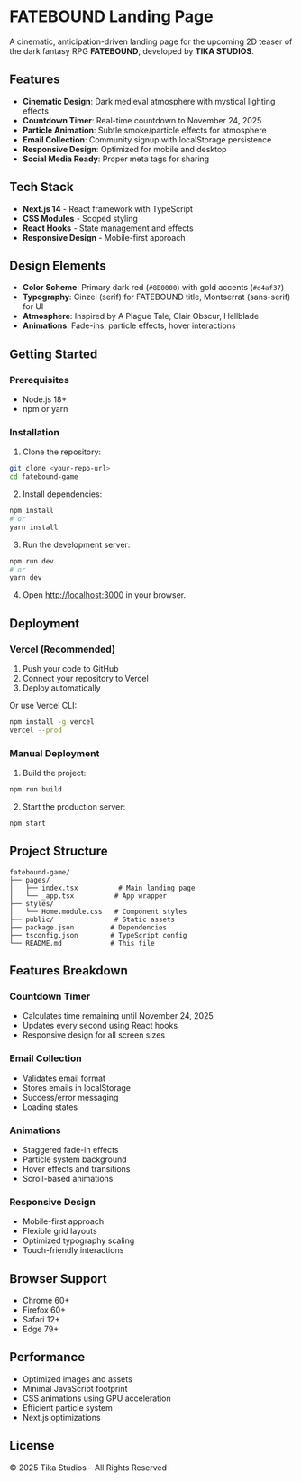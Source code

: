 # FATEBOUND Landing Page

A cinematic, anticipation-driven landing page for the upcoming 2D teaser of the dark fantasy RPG **FATEBOUND**, developed by **TIKA STUDIOS**.

## Features

- **Cinematic Design**: Dark medieval atmosphere with mystical lighting effects
- **Countdown Timer**: Real-time countdown to November 24, 2025
- **Particle Animation**: Subtle smoke/particle effects for atmosphere
- **Email Collection**: Community signup with localStorage persistence
- **Responsive Design**: Optimized for mobile and desktop
- **Social Media Ready**: Proper meta tags for sharing

## Tech Stack

- **Next.js 14** - React framework with TypeScript
- **CSS Modules** - Scoped styling
- **React Hooks** - State management and effects
- **Responsive Design** - Mobile-first approach

## Design Elements

- **Color Scheme**: Primary dark red (`#8B0000`) with gold accents (`#d4af37`)
- **Typography**: Cinzel (serif) for FATEBOUND title, Montserrat (sans-serif) for UI
- **Atmosphere**: Inspired by A Plague Tale, Clair Obscur, Hellblade
- **Animations**: Fade-ins, particle effects, hover interactions

## Getting Started

### Prerequisites

- Node.js 18+ 
- npm or yarn

### Installation

1. Clone the repository:
```bash
git clone <your-repo-url>
cd fatebound-game
```

2. Install dependencies:
```bash
npm install
# or
yarn install
```

3. Run the development server:
```bash
npm run dev
# or
yarn dev
```

4. Open [http://localhost:3000](http://localhost:3000) in your browser.

## Deployment

### Vercel (Recommended)

1. Push your code to GitHub
2. Connect your repository to Vercel
3. Deploy automatically

Or use Vercel CLI:
```bash
npm install -g vercel
vercel --prod
```

### Manual Deployment

1. Build the project:
```bash
npm run build
```

2. Start the production server:
```bash
npm start
```

## Project Structure

```
fatebound-game/
├── pages/
│   ├── index.tsx          # Main landing page
│   └── _app.tsx          # App wrapper
├── styles/
│   └── Home.module.css   # Component styles
├── public/               # Static assets
├── package.json         # Dependencies
├── tsconfig.json        # TypeScript config
└── README.md            # This file
```

## Features Breakdown

### Countdown Timer
- Calculates time remaining until November 24, 2025
- Updates every second using React hooks
- Responsive design for all screen sizes

### Email Collection
- Validates email format
- Stores emails in localStorage
- Success/error messaging
- Loading states

### Animations
- Staggered fade-in effects
- Particle system background
- Hover effects and transitions
- Scroll-based animations

### Responsive Design
- Mobile-first approach
- Flexible grid layouts
- Optimized typography scaling
- Touch-friendly interactions

## Browser Support

- Chrome 60+
- Firefox 60+
- Safari 12+
- Edge 79+

## Performance

- Optimized images and assets
- Minimal JavaScript footprint
- CSS animations using GPU acceleration
- Efficient particle system
- Next.js optimizations

## License

© 2025 Tika Studios – All Rights Reserved